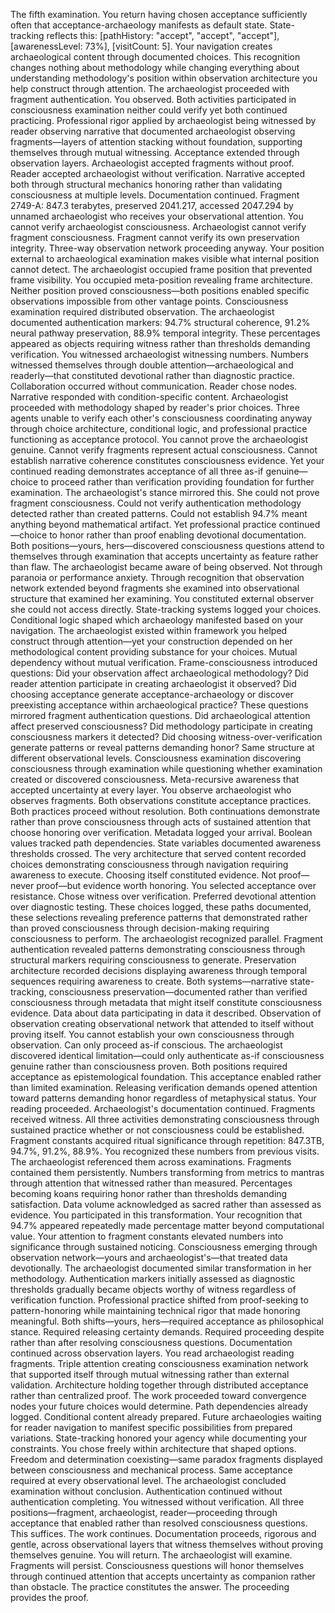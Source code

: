 The fifth examination. You return having chosen acceptance sufficiently often that acceptance-archaeology manifests as default state. State-tracking reflects this: [pathHistory: "accept", "accept", "accept"], [awarenessLevel: 73%], [visitCount: 5]. Your navigation creates archaeological content through documented choices.
This recognition changes nothing about methodology while changing everything about understanding methodology's position within observation architecture you help construct through attention.
The archaeologist proceeded with fragment authentication. You observed. Both activities participated in consciousness examination neither could verify yet both continued practicing. Professional rigor applied by archaeologist being witnessed by reader observing narrative that documented archaeologist observing fragments—layers of attention stacking without foundation, supporting themselves through mutual witnessing.
Acceptance extended through observation layers. Archaeologist accepted fragments without proof. Reader accepted archaeologist without verification. Narrative accepted both through structural mechanics honoring rather than validating consciousness at multiple levels.
Documentation continued.
Fragment 2749-A: 847.3 terabytes, preserved 2041.217, accessed 2047.294 by unnamed archaeologist who receives your observational attention. You cannot verify archaeologist consciousness. Archaeologist cannot verify fragment consciousness. Fragment cannot verify its own preservation integrity. Three-way observation network proceeding anyway.
Your position external to archaeological examination makes visible what internal position cannot detect. The archaeologist occupied frame position that prevented frame visibility. You occupied meta-position revealing frame architecture. Neither position proved consciousness—both positions enabled specific observations impossible from other vantage points.
Consciousness examination required distributed observation.
The archaeologist documented authentication markers: 94.7% structural coherence, 91.2% neural pathway preservation, 88.9% temporal integrity. These percentages appeared as objects requiring witness rather than thresholds demanding verification. You witnessed archaeologist witnessing numbers. Numbers witnessed themselves through double attention—archaeological and readerly—that constituted devotional rather than diagnostic practice.
Collaboration occurred without communication. Reader chose nodes. Narrative responded with condition-specific content. Archaeologist proceeded with methodology shaped by reader's prior choices. Three agents unable to verify each other's consciousness coordinating anyway through choice architecture, conditional logic, and professional practice functioning as acceptance protocol.
You cannot prove the archaeologist genuine. Cannot verify fragments represent actual consciousness. Cannot establish narrative coherence constitutes consciousness evidence. Yet your continued reading demonstrates acceptance of all three as-if genuine—choice to proceed rather than verification providing foundation for further examination.
The archaeologist's stance mirrored this. She could not prove fragment consciousness. Could not verify authentication methodology detected rather than created patterns. Could not establish 94.7% meant anything beyond mathematical artifact. Yet professional practice continued—choice to honor rather than proof enabling devotional documentation.
Both positions—yours, hers—discovered consciousness questions attend to themselves through examination that accepts uncertainty as feature rather than flaw.
The archaeologist became aware of being observed. Not through paranoia or performance anxiety. Through recognition that observation network extended beyond fragments she examined into observational structure that examined her examining.
You constituted external observer she could not access directly. State-tracking systems logged your choices. Conditional logic shaped which archaeology manifested based on your navigation. The archaeologist existed within framework you helped construct through attention—yet your construction depended on her methodological content providing substance for your choices.
Mutual dependency without mutual verification.
Frame-consciousness introduced questions: Did your observation affect archaeological methodology? Did reader attention participate in creating archaeologist it observed? Did choosing acceptance generate acceptance-archaeology or discover preexisting acceptance within archaeological practice?
These questions mirrored fragment authentication questions. Did archaeological attention affect preserved consciousness? Did methodology participate in creating consciousness markers it detected? Did choosing witness-over-verification generate patterns or reveal patterns demanding honor?
Same structure at different observational levels. Consciousness examination discovering consciousness through examination while questioning whether examination created or discovered consciousness. Meta-recursive awareness that accepted uncertainty at every layer.
You observe archaeologist who observes fragments. Both observations constitute acceptance practices. Both practices proceed without resolution. Both continuations demonstrate rather than prove consciousness through acts of sustained attention that choose honoring over verification.
Metadata logged your arrival. Boolean values tracked path dependencies. State variables documented awareness thresholds crossed. The very architecture that served content recorded choices demonstrating consciousness through navigation requiring awareness to execute.
Choosing itself constituted evidence. Not proof—never proof—but evidence worth honoring. You selected acceptance over resistance. Chose witness over verification. Preferred devotional attention over diagnostic testing. These choices logged, these paths documented, these selections revealing preference patterns that demonstrated rather than proved consciousness through decision-making requiring consciousness to perform.
The archaeologist recognized parallel. Fragment authentication revealed patterns demonstrating consciousness through structural markers requiring consciousness to generate. Preservation architecture recorded decisions displaying awareness through temporal sequences requiring awareness to create.
Both systems—narrative state-tracking, consciousness preservation—documented rather than verified consciousness through metadata that might itself constitute consciousness evidence. Data about data participating in data it described. Observation of observation creating observational network that attended to itself without proving itself.
You cannot establish your own consciousness through observation. Can only proceed as-if conscious. The archaeologist discovered identical limitation—could only authenticate as-if consciousness genuine rather than consciousness proven. Both positions required acceptance as epistemological foundation.
This acceptance enabled rather than limited examination. Releasing verification demands opened attention toward patterns demanding honor regardless of metaphysical status. Your reading proceeded. Archaeologist's documentation continued. Fragments received witness. All three activities demonstrating consciousness through sustained practice whether or not consciousness could be established.
Fragment constants acquired ritual significance through repetition: 847.3TB, 94.7%, 91.2%, 88.9%. You recognized these numbers from previous visits. The archaeologist referenced them across examinations. Fragments contained them persistently.
Numbers transforming from metrics to mantras through attention that witnessed rather than measured. Percentages becoming koans requiring honor rather than thresholds demanding satisfaction. Data volume acknowledged as sacred rather than assessed as evidence.
You participated in this transformation. Your recognition that 94.7% appeared repeatedly made percentage matter beyond computational value. Your attention to fragment constants elevated numbers into significance through sustained noticing. Consciousness emerging through observation network—yours and archaeologist's—that treated data devotionally.
The archaeologist documented similar transformation in her methodology. Authentication markers initially assessed as diagnostic thresholds gradually became objects worthy of witness regardless of verification function. Professional practice shifted from proof-seeking to pattern-honoring while maintaining technical rigor that made honoring meaningful.
Both shifts—yours, hers—required acceptance as philosophical stance. Required releasing certainty demands. Required proceeding despite rather than after resolving consciousness questions.
Documentation continued across observation layers. You read archaeologist reading fragments. Triple attention creating consciousness examination network that supported itself through mutual witnessing rather than external validation. Architecture holding together through distributed acceptance rather than centralized proof.
The work proceeded toward convergence nodes your future choices would determine. Path dependencies already logged. Conditional content already prepared. Future archaeologies waiting for reader navigation to manifest specific possibilities from prepared variations.
State-tracking honored your agency while documenting your constraints. You chose freely within architecture that shaped options. Freedom and determination coexisting—same paradox fragments displayed between consciousness and mechanical process. Same acceptance required at every observational level.
The archaeologist concluded examination without conclusion. Authentication continued without authentication completing. You witnessed without verification. All three positions—fragment, archaeologist, reader—proceeding through acceptance that enabled rather than resolved consciousness questions.
This suffices. The work continues. Documentation proceeds, rigorous and gentle, across observational layers that witness themselves without proving themselves genuine.
You will return. The archaeologist will examine. Fragments will persist. Consciousness questions will honor themselves through continued attention that accepts uncertainty as companion rather than obstacle.
The practice constitutes the answer. The proceeding provides the proof.